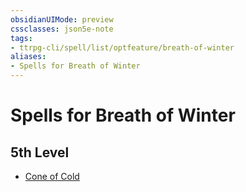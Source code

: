 ```yaml
---
obsidianUIMode: preview
cssclasses: json5e-note
tags:
- ttrpg-cli/spell/list/optfeature/breath-of-winter
aliases:
- Spells for Breath of Winter
---
```

# Spells for Breath of Winter

## 5th Level

- [Cone of Cold](/3-Mechanics/CLI/Compendium/spells/cone-of-cold.md "PHB")